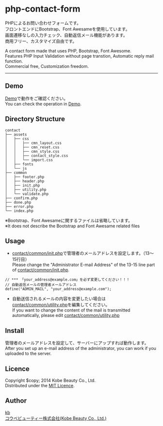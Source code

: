 php-contact-form
================

PHPによるお問い合わせフォームです。  
フロントエンドにBootstrap、Font Awesameを使用しています。  
画面遷移なしの入力チェック、自動返信メール機能があります。  
商用フリー、カスタマイズ自由です。  

A contact form made that uses PHP, Bootstrap, Font Awesome.  
Features PHP Input Validation without page transtion, Automatic reply mail function.  
Commercial free, Customization freedom.

---

## Demo
[Demo][demo]で動作をご確認ください。  
You can check the operation in [Demo][demo].

## Directory Structure
```
contact
├── assets
│   ├── css
│   │   ├── cmn_layout.css
│   │   ├── cmn_reset.css
│   │   ├── cmn_style.css
│   │   ├── contact_style.css
│   │   └── import.css
│   ├── fonts
│   └── js
├── common
│   ├── footer.php
│   ├── header.php
│   ├── init.php
│   ├── utility.php
│   └── validate.php
├── confirm.php
├── done.php
├── error.php
└── index.php
```
※Bootstrap、Font Awesameに関するファイルは省略しています。  
※It does not describe the Bootstrap and Font Awesame related files

## Usage
- [contact/common/init.php](https://github.com/kobebeauty/php-contact-form/blob/master/contact/common/init.php)で管理者のメールアドレスを設定します。（13〜15行目）  
Please change the "Administrator E-mail Address" of the 13-15 line part of [contact/common/init.php](https://github.com/kobebeauty/php-contact-form/blob/master/contact/common/init.php).
```
// *** 「your_address@example.com」を必ず変更してください！！！
// 自動返信メールの管理者メールアドレス
define("ADMIN_MAIL", "your_address@example.com");
```

- 自動送信されるメールの内容を変更したい場合は[contact/common/utility.php](https://github.com/kobebeauty/php-contact-form/blob/master/contact/common/utility.php)を編集してください。  
If you want to change the content of the mail is transmitted automatically, please edit [contact/common/utility.php](https://github.com/kobebeauty/php-contact-form/blob/master/contact/common/utility.php)

## Install
管理者のメールアドレスを設定して、サーバーにアップすれば動作します。  
After you set up an e-mail address of the administrator, you can work if you uploaded to the server.

## Licence
Copyright $copy; 2014 Kobe Beauty Co., Ltd.  
Distributed under the [MIT Licence][mit].

## Author
[kb](https://github.com/kobebeauty)  
[コウベビューティー株式会社(Kobe Beauty Co., Ltd.)][kobebeauty]  

[DEMO]:http://kobe-beauty.co.jp/release/contact/
[MIT]:http://www.opensource.org/licenses/mit-license.php
[KOBEBEAUTY]:http://www.kobe-beauty.co.jp/
